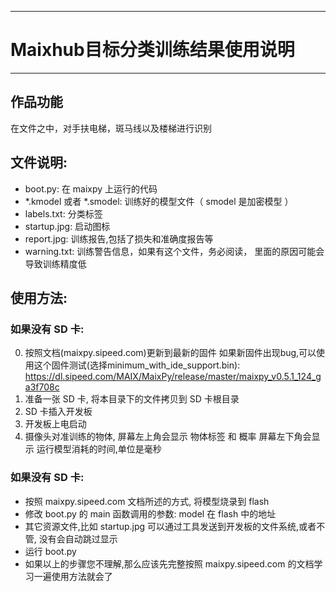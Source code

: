 
----------------
# Maixhub目标分类训练结果使用说明
----------------

## 作品功能
在文件之中，对手扶电梯，斑马线以及楼梯进行识别


## 文件说明:

* boot.py: 在 maixpy 上运行的代码
* *.kmodel 或者 *.smodel: 训练好的模型文件（ smodel 是加密模型 ）
* labels.txt: 分类标签
* startup.jpg: 启动图标
* report.jpg: 训练报告,包括了损失和准确度报告等
* warning.txt: 训练警告信息，如果有这个文件，务必阅读， 里面的原因可能会导致训练精度低

## 使用方法:

### 如果没有 SD 卡:
0. 按照文档(maixpy.sipeed.com)更新到最新的固件
   如果新固件出现bug,可以使用这个固件测试(选择minimum_with_ide_support.bin): 
   https://dl.sipeed.com/MAIX/MaixPy/release/master/maixpy_v0.5.1_124_ga3f708c
1. 准备一张 SD 卡, 将本目录下的文件拷贝到 SD 卡根目录
2. SD 卡插入开发板
3. 开发板上电启动
4. 摄像头对准训练的物体,
       屏幕左上角会显示 物体标签 和 概率
       屏幕左下角会显示 运行模型消耗的时间,单位是毫秒

### 如果没有 SD 卡:

* 按照 maixpy.sipeed.com 文档所述的方式, 将模型烧录到 flash
* 修改 boot.py 的 main 函数调用的参数: model 在 flash 中的地址
* 其它资源文件,比如 startup.jpg 可以通过工具发送到开发板的文件系统,或者不管, 没有会自动跳过显示
* 运行 boot.py
* 如果以上的步骤您不理解,那么应该先完整按照 maixpy.sipeed.com 的文档学习一遍使用方法就会了







